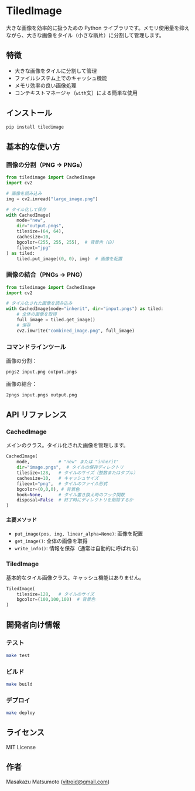 # TiledImage

大きな画像を効率的に扱うための Python ライブラリです。メモリ使用量を抑えながら、大きな画像をタイル（小さな断片）に分割して管理します。

## 特徴

- 大きな画像をタイルに分割して管理
- ファイルシステム上でのキャッシュ機能
- メモリ効率の良い画像処理
- コンテキストマネージャ（`with`文）による簡単な使用

## インストール

```bash
pip install tiledimage
```

## 基本的な使い方

### 画像の分割（PNG → PNGs）

```python
from tiledimage import CachedImage
import cv2

# 画像を読み込み
img = cv2.imread("large_image.png")

# タイル化して保存
with CachedImage(
    mode="new",
    dir="output.pngs",
    tilesize=(64, 64),
    cachesize=10,
    bgcolor=(255, 255, 255),  # 背景色（白）
    fileext="jpg"
) as tiled:
    tiled.put_image((0, 0), img)  # 画像を配置
```

### 画像の結合（PNGs → PNG）

```python
from tiledimage import CachedImage
import cv2

# タイル化された画像を読み込み
with CachedImage(mode="inherit", dir="input.pngs") as tiled:
    # 全体の画像を取得
    full_image = tiled.get_image()
    # 保存
    cv2.imwrite("combined_image.png", full_image)
```

### コマンドラインツール

画像の分割：

```bash
pngs2 input.png output.pngs
```

画像の結合：

```bash
2pngs input.pngs output.png
```

## API リファレンス

### CachedImage

メインのクラス。タイル化された画像を管理します。

```python
CachedImage(
    mode,           # "new" または "inherit"
    dir="image.pngs",  # タイルの保存ディレクトリ
    tilesize=128,   # タイルのサイズ（整数またはタプル）
    cachesize=10,   # キャッシュサイズ
    fileext="png",  # タイルのファイル形式
    bgcolor=(0,0,0), # 背景色
    hook=None,      # タイル書き換え時のフック関数
    disposal=False  # 終了時にディレクトリを削除するか
)
```

#### 主要メソッド

- `put_image(pos, img, linear_alpha=None)`: 画像を配置
- `get_image()`: 全体の画像を取得
- `write_info()`: 情報を保存（通常は自動的に呼ばれる）

### TiledImage

基本的なタイル画像クラス。キャッシュ機能はありません。

```python
TiledImage(
    tilesize=128,   # タイルのサイズ
    bgcolor=(100,100,100)  # 背景色
)
```

## 開発者向け情報

### テスト

```bash
make test
```

### ビルド

```bash
make build
```

### デプロイ

```bash
make deploy
```

## ライセンス

MIT License

## 作者

Masakazu Matsumoto (vitroid@gmail.com)

